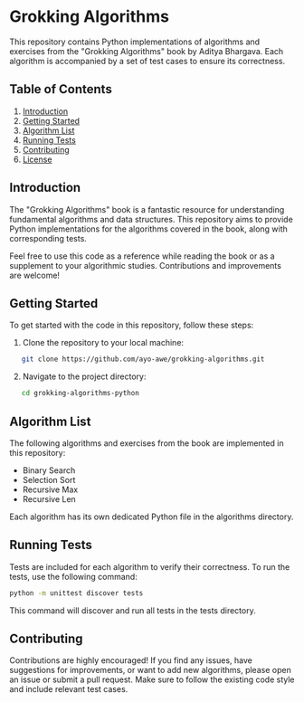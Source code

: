 # Grokking Algorithms

This repository contains Python implementations of algorithms and exercises from the "Grokking Algorithms" book by Aditya Bhargava. Each algorithm is accompanied by a set of test cases to ensure its correctness.

## Table of Contents

1. [Introduction](#introduction)
2. [Getting Started](#getting-started)
3. [Algorithm List](#algorithm-list)
4. [Running Tests](#running-tests)
5. [Contributing](#contributing)
6. [License](#license)

## Introduction

The "Grokking Algorithms" book is a fantastic resource for understanding fundamental algorithms and data structures. This repository aims to provide Python implementations for the algorithms covered in the book, along with corresponding tests.

Feel free to use this code as a reference while reading the book or as a supplement to your algorithmic studies. Contributions and improvements are welcome!

## Getting Started

To get started with the code in this repository, follow these steps:

1. Clone the repository to your local machine:

```bash
   git clone https://github.com/ayo-awe/grokking-algorithms.git
```

2. Navigate to the project directory:

```bash
   cd grokking-algorithms-python
```

## Algorithm List

The following algorithms and exercises from the book are implemented in this repository:

- Binary Search
- Selection Sort
- Recursive Max
- Recursive Len

Each algorithm has its own dedicated Python file in the algorithms directory.

## Running Tests

Tests are included for each algorithm to verify their correctness. To run the tests, use the following command:

```bash
python -m unittest discover tests
```

This command will discover and run all tests in the tests directory.

## Contributing

Contributions are highly encouraged! If you find any issues, have suggestions for improvements, or want to add new algorithms, please open an issue or submit a pull request. Make sure to follow the existing code style and include relevant test cases.
